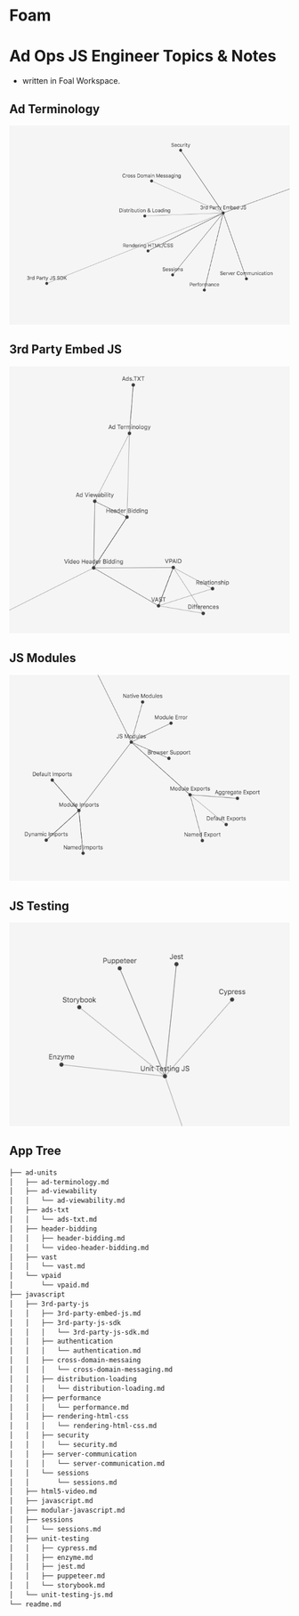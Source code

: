 # Foam

# Ad Ops JS Engineer Topics & Notes

- written in Foal Workspace.

## Ad Terminology

<img src="https://raw.githubusercontent.com/moisestech/AdOps-JSEngineer/master/public/images/3rd-party-embed-js.png" />

## 3rd Party Embed JS

<img src="https://raw.githubusercontent.com/moisestech/AdOps-JSEngineer/master/public/images/ad-terminology.png" />

## JS Modules

<img src="https://raw.githubusercontent.com/moisestech/AdOps-JSEngineer/master/public/images/js-modules.png" />

## JS Testing

<img src="https://raw.githubusercontent.com/moisestech/AdOps-JSEngineer/master/public/images/unit-testing-js.png" />

## App Tree

```bash
├── ad-units
│   ├── ad-terminology.md
│   ├── ad-viewability
│   │   └── ad-viewability.md
│   ├── ads-txt
│   │   └── ads-txt.md
│   ├── header-bidding
│   │   ├── header-bidding.md
│   │   └── video-header-bidding.md
│   ├── vast
│   │   └── vast.md
│   └── vpaid
│       └── vpaid.md
├── javascript
│   ├── 3rd-party-js
│   │   ├── 3rd-party-embed-js.md
│   │   ├── 3rd-party-js-sdk
│   │   │   └── 3rd-party-js-sdk.md
│   │   ├── authentication
│   │   │   └── authentication.md
│   │   ├── cross-domain-messaing
│   │   │   └── cross-domain-messaging.md
│   │   ├── distribution-loading
│   │   │   └── distribution-loading.md
│   │   ├── performance
│   │   │   └── performance.md
│   │   ├── rendering-html-css
│   │   │   └── rendering-html-css.md
│   │   ├── security
│   │   │   └── security.md
│   │   ├── server-communication
│   │   │   └── server-communication.md
│   │   └── sessions
│   │       └── sessions.md
│   ├── html5-video.md
│   ├── javascript.md
│   ├── modular-javascript.md
│   ├── sessions
│   │   └── sessions.md
│   ├── unit-testing
│   │   ├── cypress.md
│   │   ├── enzyme.md
│   │   ├── jest.md
│   │   ├── puppeteer.md
│   │   └── storybook.md
│   └── unit-testing-js.md
└── readme.md
```
